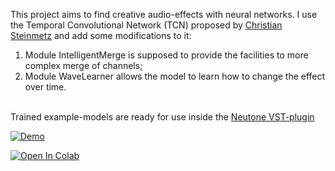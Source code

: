 This project aims to find creative audio-effects with neural networks. I use the Temporal Convolutional Network (TCN) proposed by [Christian Steinmetz](https://csteinmetz1.github.io/steerable-nafx/NeurIPS_2021__Steerable_discovery_of_neural_audio_effects.pdf) and add some modifications to it: <br>
1) Module IntelligentMerge is supposed to provide the facilities to more complex merge of channels;<br>
2) Module WaveLearner allows the model to learn how to change the effect over time.<br><br>

Trained example-models are ready for use inside the [Neutone VST-plugin](https://neutone.space/plugin/)

[![Demo](https://img.shields.io/badge/Web-Demo-blue)](https://mkotenkov.github.io/Neural-audio-effects/)
  
[![Open In Colab](https://colab.research.google.com/assets/colab-badge.svg)](https://colab.research.google.com/drive/1_R8lbVfRoMek8Q5yK0T8rsGCyBXmOV2p?usp=sharing)  

